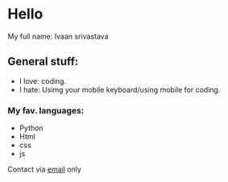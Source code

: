 # Hello
My full name: Ivaan srivastava
## General stuff:
- I love: coding.
- I hate: Usimg your mobile keyboard/using mobile for coding.
### My fav. languages:
- Python
- Html
- css
- js

Contact via [email](mailto:ivaansri.contact@gmail.com?subject=Mdgithub/) only